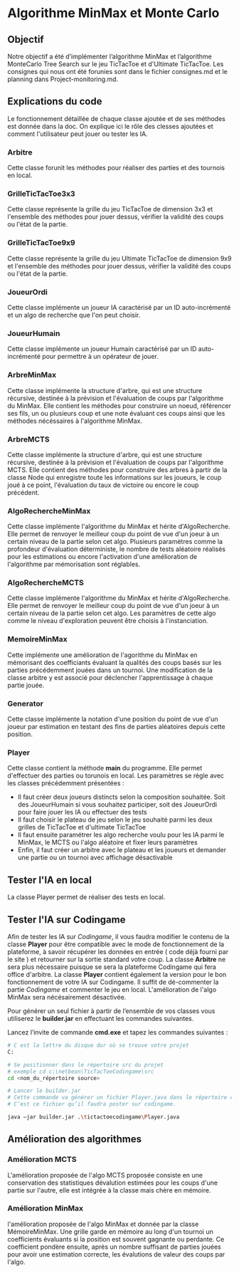 # Algorithme MinMax et Monte Carlo
## Objectif

Notre objectif a été d’implémenter l’algorithme MinMax et l’algorithme MonteCarlo Tree Search sur le jeu TicTacToe et d'Ultimate TicTacToe.
Les consignes qui nous ont été forunies sont dans le fichier consignes.md et le planning dans Project-monitoring.md.

## Explications du code

Le fonctionnement détaillée de chaque classe ajoutée et de ses méthodes est donnée dans la doc. On explique ici le rôle des clesses ajoutées et comment l'utilisateur peut jouer ou tester les IA.

### Arbitre

Cette classe forunit les méthodes pour réaliser des parties et des tournois en local.

### GrilleTicTacToe3x3

Cette classe représente la grille du jeu TicTacToe de dimension 3x3 et l'ensemble des méthodes pour jouer dessus, vérifier la validité des coups ou l'état de la partie.

### GrilleTicTacToe9x9

Cette classe représente la grille du jeu Ultimate TicTacToe de dimension 9x9 et l'ensemble des méthodes pour jouer dessus, vérifier la validité des coups ou l'état de la partie.

### JoueurOrdi

Cette classe implémente un joueur IA caractérisé par un ID auto-incrémenté et un algo de recherche que l'on peut choisir.

### JoueurHumain

Cette classe implémente un joueur Humain caractérisé par un ID auto-incrémenté pour permettre à un opérateur de jouer.

### ArbreMinMax

Cette classe implémente la structure d'arbre, qui est une structure récursive, destinée à la prévision et l'évaluation de coups par l'algorithme du MinMax.
Elle contient les méthodes pour construire un noeud, référencer ses fils, un ou plusieurs coup et une note évaluant ces coups ainsi que les méthodes nécéssaires à l'algorithme MinMax.

### ArbreMCTS

Cette classe implémente la structure d'arbre, qui est une structure récursive, destinée à la prévision et l'évaluation de coups par l'algorithme MCTS.
Elle contient des méthodes pour construire des arbres à partir de la classe Node qui enregistre toute les informations sur les joueurs, le coup joué à ce point, l'évaluation du taux de victoire ou encore le coup précédent.

### AlgoRechercheMinMax

Cette classe implémente l'algorithme du MinMax et hérite d'AlgoRecherche. Elle permet de renvoyer le meilleur coup du point de vue d'un joeur à un certain niveau de la partie selon cet algo.
Plusieurs paramètres comme la profondeur d'évaluation déterministe, le nombre de tests aléatoire réalisés pour les estimations ou encore l'activation d'une amélioration de l'algorithme par mémorisation sont réglables.

### AlgoRechercheMCTS

Cette classe implémente l'algorithme du MinMax et hérite d'AlgoRecherche. Elle permet de renvoyer le meilleur coup du point de vue d'un joeur à un certain niveau de la partie selon cet algo.
Les paramètres de cette algo comme le niveau d'exploration peuvent être choisis à l'instanciation.

### MemoireMinMax

Cette implémente une amélioration de l'agorithme du MinMax en mémorisant des coefficiants évaluant la qualités des coups basés sur les parties précédemment jouées dans un tournoi.
Une modification de la classe arbitre y est associé pour déclencher l'apprentissage à chaque partie jouée.

### Generator

Cette classe implémente la notation d'une position du point de vue d'un joueur par estimation en testant des fins de parties aléatoires depuis cette position.

### Player

Cette classe contient la méthode **main** du programme. Elle permet d'effectuer des parties ou torunois en local. Les paramètres se règle avec les classes précédemment présentées :
*  Il faut créer deux joueurs distincts selon la composition souhaitée. Soit des JoueurHumain si vous souhaitez participer, soit des JoueurOrdi pour faire jouer les IA ou effectuer des tests
*  Il faut choisir le plateau de jeu selon le jeu souhaité parmi les deux grilles de TicTacToe et d'ultimate TicTacToe
*  Il faut ensuite paramétrer les algo recherche voulu pour les IA parmi le MinMax, le MCTS ou l'algo aléatoire et fixer leurs paramètres
*  Enfin, il faut créer un arbitre avec le plateau et les joueurs et demander une partie ou un tournoi avec affichage désactivable


## Tester l'IA en local

La classe Player permet de réaliser des tests en local.

## Tester l'IA sur Codingame

Afin de tester les IA sur *Codingame*, il vous faudra modifier le contenu de la classe **Player** pour être compatible avec le mode de fonctionnement de la plateforme, à savoir récupérer les données en entrée ( code déjà fourni par le site ) et retourner sur la sortie standard votre coup. La classe **Arbitre** ne sera plus nécessaire puisque se sera la plateforme Codingame qui fera office d'arbitre.  La classe **Player** contient également la version pour le bon fonctionnement de votre IA sur Codingame. Il suffit de dé-commenter la partie *Codingame* et commenter le jeu en local.
L'amélioration de l'algo MinMax sera nécésairement désactivée.


Pour générer un seul fichier à partir de l’ensemble de vos classes  vous utiliserez le **builder.jar** en effectuant les commandes suivantes.

Lancez l’invite de commande **cmd.exe** et  tapez les commandes suivantes :
```bash 
# C est la lettre du disque dur où se trouve votre projet 
C: 

# Se positionner dans le répertoire src du projet
# exemple cd c:\netbean\TicTacToeCodingame\src
cd <nom_du_répertoire source>  

# Lancer le builder.jar
# Cette commande va générer un fichier Player.java dans le répertoire courant.
# C’est ce fichier qu’il faudra poster sur codingame.

java –jar builder.jar .\tictactoecodingame\Player.java 
```
## Amélioration des algorithmes

### Amélioration MCTS

L'amélioration proposée de l'algo MCTS proposée consiste en une conservation des statistiques dévalution estimées pour les coups d'une partie sur l'autre, elle est intégrée à la classe mais chère en mémoire.

### Amélioration MinMax

l'amélioration proposée de l'algo MinMax et donnée par la classe MémoireMinMax. Une grille garde en mémoire au long d'un tournoi un coefficients évaluants si la position est souvent gagnante ou perdante.
Ce coefficient pondère ensuite, après un nombre suffisant de parties jouées pour avoir une estimation correcte, les évalutions de valeur des coups par l'algo.

